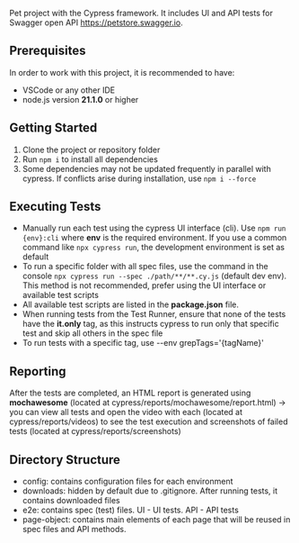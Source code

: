 Pet project with the Cypress framework. It includes UI and API tests for Swagger open API https://petstore.swagger.io.

## Prerequisites

In order to work with this project, it is recommended to have:

- VSCode or any other IDE
- node.js version **21.1.0** or higher

## Getting Started

1. Clone the project or repository folder
2. Run `npm i` to install all dependencies
3. Some dependencies may not be updated frequently in parallel with cypress. If conflicts arise during installation, use `npm i --force`

## Executing Tests

* Manually run each test using the cypress UI interface (cli). Use `npm run {env}:cli` where **env** is the required environment. If you use a common command like `npx cypress run`, the development environment is set as default 
* To run a specific folder with all spec files, use the command in the console `npx cypress run --spec ./path/**/**.cy.js` (default dev env). This method is not recommended, prefer using the UI interface or available test scripts
* All available test scripts are listed in the **package.json** file.
* When running tests from the Test Runner, ensure that none of the tests have the **it.only** tag, as this instructs cypress to run only that specific test and skip all others in the spec file
* To run tests with a specific tag, use --env grepTags='{tagName}'

## Reporting

After the tests are completed, an HTML report is generated using **mochawesome** (located at cypress/reports/mochawesome/report.html) -> you can view all tests and open the video with each (located at cypress/reports/videos) to see the test execution and screenshots of failed tests (located at cypress/reports/screenshots)

## Directory Structure

- config: contains configuration files for each environment 
- downloads: hidden by default due to .gitignore. After running tests, it contains downloaded files
- e2e: contains spec (test) files. UI - UI tests. API - API tests
- page-object: contains main elements of each page that will be reused in spec files and API methods.

